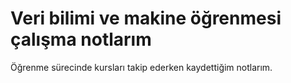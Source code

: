 # Veri bilimi ve makine öğrenmesi çalışma notlarım


Öğrenme sürecinde kursları takip ederken kaydettiğim notlarım.

